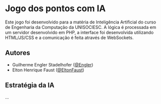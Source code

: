 # Jogo dos pontos com IA
Este jogo foi desenvolvido para a matéria de Inteligência Artificial do curso de Engenharia da Computação da UNISOCIESC.
A lógica é processada em um servidor desenvolvido em PHP, a interface foi desenvolvida utilizando HTML/JS/CSS e a comunicação é feita através de WebSockets.

## Autores
* Guilherme Engler Stadelhofer ([@Engler](http://github.com/Engler))
* Elton Henrique Faust ([@EltonFaust](http://github.com/EltonFaust))

## Estratégia da IA
...
